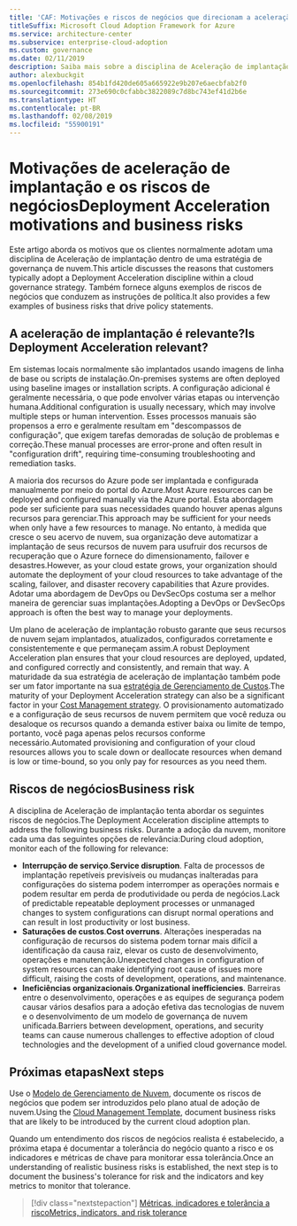 ```yaml
---
title: 'CAF: Motivações e riscos de negócios que direcionam a aceleração da implantação'
titleSuffix: Microsoft Cloud Adoption Framework for Azure
ms.service: architecture-center
ms.subservice: enterprise-cloud-adoption
ms.custom: governance
ms.date: 02/11/2019
description: Saiba mais sobre a disciplina de Aceleração de implantação como parte de uma estratégia de governança de nuvem.
author: alexbuckgit
ms.openlocfilehash: 854b1fd420de605a665922e9b207e6aecbfab2f0
ms.sourcegitcommit: 273e690c0cfabbc3822089c7d8bc743ef41d2b6e
ms.translationtype: HT
ms.contentlocale: pt-BR
ms.lasthandoff: 02/08/2019
ms.locfileid: "55900191"
---
```

# <a name="deployment-acceleration-motivations-and-business-risks"></a><span data-ttu-id="7039f-103">Motivações de aceleração de implantação e os riscos de negócios</span><span class="sxs-lookup"><span data-stu-id="7039f-103">Deployment Acceleration motivations and business risks</span></span>

<span data-ttu-id="7039f-104">Este artigo aborda os motivos que os clientes normalmente adotam uma disciplina de Aceleração de implantação dentro de uma estratégia de governança de nuvem.</span><span class="sxs-lookup"><span data-stu-id="7039f-104">This article discusses the reasons that customers typically adopt a Deployment Acceleration discipline within a cloud governance strategy.</span></span> <span data-ttu-id="7039f-105">Também fornece alguns exemplos de riscos de negócios que conduzem as instruções de política.</span><span class="sxs-lookup"><span data-stu-id="7039f-105">It also provides a few examples of business risks that drive policy statements.</span></span>

<!-- markdownlint-disable MD026 -->

## <a name="is-deployment-acceleration-relevant"></a><span data-ttu-id="7039f-106">A aceleração de implantação é relevante?</span><span class="sxs-lookup"><span data-stu-id="7039f-106">Is Deployment Acceleration relevant?</span></span>

<span data-ttu-id="7039f-107">Em sistemas locais normalmente são implantados usando imagens de linha de base ou scripts de instalação.</span><span class="sxs-lookup"><span data-stu-id="7039f-107">On-premises systems are often deployed using baseline images or installation scripts.</span></span> <span data-ttu-id="7039f-108">A configuração adicional é geralmente necessária, o que pode envolver várias etapas ou intervenção humana.</span><span class="sxs-lookup"><span data-stu-id="7039f-108">Additional configuration is usually necessary, which may involve multiple steps or human intervention.</span></span> <span data-ttu-id="7039f-109">Esses processos manuais são propensos a erro e geralmente resultam em "descompassos de configuração", que exigem tarefas demoradas de solução de problemas e correção.</span><span class="sxs-lookup"><span data-stu-id="7039f-109">These manual processes are error-prone and often result in "configuration drift", requiring time-consuming troubleshooting and remediation tasks.</span></span>

<span data-ttu-id="7039f-110">A maioria dos recursos do Azure pode ser implantada e configurada manualmente por meio do portal do Azure.</span><span class="sxs-lookup"><span data-stu-id="7039f-110">Most Azure resources can be deployed and configured manually via the Azure portal.</span></span> <span data-ttu-id="7039f-111">Esta abordagem pode ser suficiente para suas necessidades quando houver apenas alguns recursos para gerenciar.</span><span class="sxs-lookup"><span data-stu-id="7039f-111">This approach may be sufficient for your needs when only have a few resources to manage.</span></span> <span data-ttu-id="7039f-112">No entanto, à medida que cresce o seu acervo de nuvem, sua organização deve automatizar a implantação de seus recursos de nuvem para usufruir dos recursos de recuperação que o Azure fornece do dimensionamento, failover e desastres.</span><span class="sxs-lookup"><span data-stu-id="7039f-112">However, as your cloud estate grows, your organization should automate the deployment of your cloud resources to take advantage of the scaling, failover, and disaster recovery capabilities that Azure provides.</span></span> <span data-ttu-id="7039f-113">Adotar uma abordagem de DevOps ou DevSecOps costuma ser a melhor maneira de gerenciar suas implantações.</span><span class="sxs-lookup"><span data-stu-id="7039f-113">Adopting a DevOps or DevSecOps approach is often the best way to manage your deployments.</span></span>

<span data-ttu-id="7039f-114">Um plano de aceleração de implantação robusto garante que seus recursos de nuvem sejam implantados, atualizados, configurados corretamente e consistentemente e que permaneçam assim.</span><span class="sxs-lookup"><span data-stu-id="7039f-114">A robust Deployment Acceleration plan ensures that your cloud resources are deployed, updated, and configured correctly and consistently, and remain that way.</span></span> <span data-ttu-id="7039f-115">A maturidade da sua estratégia de aceleração de implantação também pode ser um fator importante na sua [estratégia de Gerenciamento de Custos](../cost-management/overview.md).</span><span class="sxs-lookup"><span data-stu-id="7039f-115">The maturity of your Deployment Acceleration strategy can also be a significant factor in your [Cost Management strategy](../cost-management/overview.md).</span></span> <span data-ttu-id="7039f-116">O provisionamento automatizado e a configuração de seus recursos de nuvem permitem que você reduza ou desaloque os recursos quando a demanda estiver baixa ou limite de tempo, portanto, você paga apenas pelos recursos conforme necessário.</span><span class="sxs-lookup"><span data-stu-id="7039f-116">Automated provisioning and configuration of your cloud resources allows you to scale down or deallocate resources when demand is low or time-bound, so you only pay for resources as you need them.</span></span>

## <a name="business-risk"></a><span data-ttu-id="7039f-117">Riscos de negócios</span><span class="sxs-lookup"><span data-stu-id="7039f-117">Business risk</span></span>

<span data-ttu-id="7039f-118">A disciplina de Aceleração de implantação tenta abordar os seguintes riscos de negócios.</span><span class="sxs-lookup"><span data-stu-id="7039f-118">The Deployment Acceleration discipline attempts to address the following business risks.</span></span> <span data-ttu-id="7039f-119">Durante a adoção da nuvem, monitore cada uma das seguintes opções de relevância:</span><span class="sxs-lookup"><span data-stu-id="7039f-119">During cloud adoption, monitor each of the following for relevance:</span></span>

- <span data-ttu-id="7039f-120">**Interrupção de serviço**.</span><span class="sxs-lookup"><span data-stu-id="7039f-120">**Service disruption**.</span></span> <span data-ttu-id="7039f-121">Falta de processos de implantação repetíveis previsíveis ou mudanças inalteradas para configurações do sistema podem interromper as operações normais e podem resultar em perda de produtividade ou perda de negócios.</span><span class="sxs-lookup"><span data-stu-id="7039f-121">Lack of predictable repeatable deployment processes or unmanaged changes to system configurations can disrupt normal operations and can result in lost productivity or lost business.</span></span>
- <span data-ttu-id="7039f-122">**Saturações de custos**.</span><span class="sxs-lookup"><span data-stu-id="7039f-122">**Cost overruns**.</span></span> <span data-ttu-id="7039f-123">Alterações inesperadas na configuração de recursos do sistema podem tornar mais difícil a identificação da causa raiz, elevar os custo de desenvolvimento, operações e manutenção.</span><span class="sxs-lookup"><span data-stu-id="7039f-123">Unexpected changes in configuration of system resources can make identifying root cause of issues more difficult, raising the costs of development, operations, and maintenance.</span></span>
- <span data-ttu-id="7039f-124">**Ineficiências organizacionais**.</span><span class="sxs-lookup"><span data-stu-id="7039f-124">**Organizational inefficiencies**.</span></span> <span data-ttu-id="7039f-125">Barreiras entre o desenvolvimento, operações e as equipes de segurança podem causar vários desafios para a adoção efetiva das tecnologias de nuvem e o desenvolvimento de um modelo de governança de nuvem unificada.</span><span class="sxs-lookup"><span data-stu-id="7039f-125">Barriers between development, operations, and security teams can cause numerous challenges to effective adoption of cloud technologies and the development of a unified cloud governance model.</span></span>

## <a name="next-steps"></a><span data-ttu-id="7039f-126">Próximas etapas</span><span class="sxs-lookup"><span data-stu-id="7039f-126">Next steps</span></span>

<span data-ttu-id="7039f-127">Use o [Modelo de Gerenciamento de Nuvem](./template.md), documente os riscos de negócios que podem ser introduzidos pelo plano atual de adoção de nuvem.</span><span class="sxs-lookup"><span data-stu-id="7039f-127">Using the [Cloud Management Template](./template.md), document business risks that are likely to be introduced by the current cloud adoption plan.</span></span>

<span data-ttu-id="7039f-128">Quando um entendimento dos riscos de negócios realista é estabelecido, a próxima etapa é documentar a tolerância do negócio quanto a risco e os indicadores e métricas de chave para monitorar essa tolerância.</span><span class="sxs-lookup"><span data-stu-id="7039f-128">Once an understanding of realistic business risks is established, the next step is to document the business's tolerance for risk and the indicators and key metrics to monitor that tolerance.</span></span>

> [!div class="nextstepaction"]
> [<span data-ttu-id="7039f-129">Métricas, indicadores e tolerância a risco</span><span class="sxs-lookup"><span data-stu-id="7039f-129">Metrics, indicators, and risk tolerance</span></span>](./metrics-tolerance.md)
